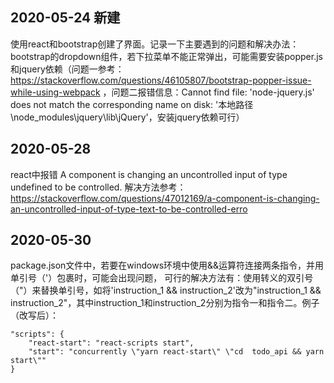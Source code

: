 ## 2020-05-24 新建

使用react和bootstrap创建了界面。记录一下主要遇到的问题和解决办法：bootstrap的dropdown组件，若下拉菜单不能正常弹出，可能需要安装popper.js和jquery依赖（问题一参考：https://stackoverflow.com/questions/46105807/bootstrap-popper-issue-while-using-webpack ，问题二报错信息：Cannot find file: 'node-jquery.js' does not match the corresponding name on disk: '本地路径\node_modules\jquery\lib\jQuery'，安装jquery依赖可行）


## 2020-05-28
react中报错 A component is changing an uncontrolled input of type undefined to be controlled. 
解决方法参考：https://stackoverflow.com/questions/47012169/a-component-is-changing-an-uncontrolled-input-of-type-text-to-be-controlled-erro

## 2020-05-30
package.json文件中，若要在windows环境中使用&&运算符连接两条指令，并用单引号（'）包裹时，可能会出现问题， 可行的解决方法有：使用转义的双引号（"）来替换单引号，如将'instruction_1 && instruction_2'改为\"instruction_1 && instruction_2\"，其中instruction_1和instruction_2分别为指令一和指令二。例子（改写后）：
```
"scripts": {
    "react-start": "react-scripts start",
    "start": "concurrently \"yarn react-start\" \"cd  todo_api && yarn start\""
}
```

